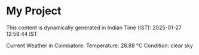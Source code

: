 # My Project

This content is dynamically generated in Indian Time (IST): 2025-01-27 12:58:44 IST


Current Weather in Coimbatore:
Temperature: 28.88 °C
Condition: clear sky
